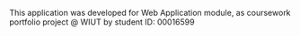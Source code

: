 This application was developed for Web
Application module, as coursework portfolio project @ WIUT by student ID: 00016599
